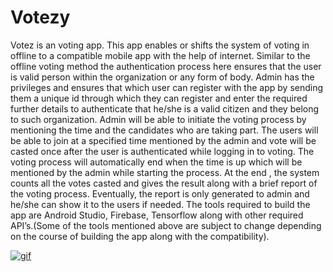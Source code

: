# Votezy

Votez is an voting app. This app enables or shifts the system of voting in
offline to a compatible mobile app with the help of internet. Similar to the
offline voting method the authentication process here ensures that the
user is valid person within the organization or any form of body.
Admin has the privileges and ensures that which user can register with
the app by sending them a unique id through which they can register and
enter the required further details to authenticate that he/she is a valid
citizen and they belong to such organization.
Admin will be able to initiate the voting process by mentioning the time
and the candidates who are taking part. The users will be able to join at a
specified time mentioned by the admin and vote will be casted once after
the user is authenticated while logging in to voting. The voting process
will automatically end when the time is up which will be mentioned by
the admin while starting the process.
At the end , the system counts all the votes casted and gives the result
along with a brief report of the voting process. Eventually, the report is
only generated to admin and he/she can show it to the users if needed.
The tools required to build the app are Android Studio, Firebase,
Tensorflow along with other required API’s.(Some of the tools mentioned
above are subject to change depending on the course of building the app
along with the compatibility).

<a href="https://imgflip.com/gif/630hkh"><img src="https://i.imgflip.com/630hkh.gif" title="gif"/></a>
